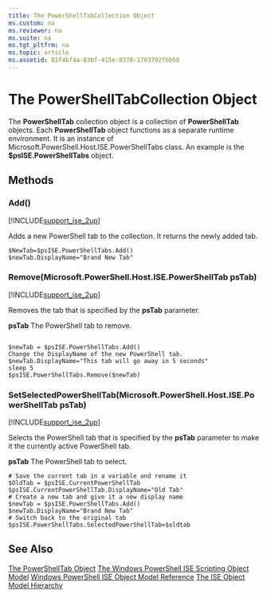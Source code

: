 ```yaml
---
title: The PowerShellTabCollection Object
ms.custom: na
ms.reviewer: na
ms.suite: na
ms.tgt_pltfrm: na
ms.topic: article
ms.assetid: 81f4bf4a-83bf-415e-8378-1703792fbb58
---
```

# The PowerShellTabCollection Object
  The **PowerShellTab** collection object is a collection of **PowerShellTab** objects. Each **PowerShellTab** object functions as a separate runtime environment. It is an instance of Microsoft.PowerShell.Host.ISE.PowerShellTabs class. An example is the **$psISE.PowerShellTabs** object.

## Methods

### Add\(\)
 [!INCLUDE[support_ise_2up](../Token/support_ise_2up_md.md)]

 Adds a new PowerShell tab to the collection. It returns the newly added tab.

```
$NewTab=$psISE.PowerShellTabs.Add()
$newTab.DisplayName="Brand New Tab"
```

### Remove\(Microsoft.PowerShell.Host.ISE.PowerShellTab psTab\)
 [!INCLUDE[support_ise_2up](../Token/support_ise_2up_md.md)]

 Removes the tab that is specified by the **psTab** parameter.

 **psTab**
 The PowerShell tab to remove.

```

$newTab = $psISE.PowerShellTabs.Add()
Change the DisplayName of the new PowerShell tab. 
$newTab.DisplayName="This tab will go away in 5 seconds" 
sleep 5 
$psISE.PowerShellTabs.Remove($newTab)
```

### SetSelectedPowerShellTab\(Microsoft.PowerShell.Host.ISE.PowerShellTab psTab\)
 [!INCLUDE[support_ise_2up](../Token/support_ise_2up_md.md)]

 Selects the PowerShell tab that is specified by the **psTab** parameter to make it the currently active PowerShell tab.

 **psTab**
 The PowerShell tab to select.

```
# Save the current tab in a variable and rename it
$OldTab = $psISE.CurrentPowerShellTab
$psISE.CurrentPowerShellTab.DisplayName="Old Tab"
# Create a new tab and give it a new display name
$newTab = $psISE.PowerShellTabs.Add()
$newTab.DisplayName="Brand New Tab" 
# Switch back to the original tab
$psISE.PowerShellTabs.SelectedPowerShellTab=$oldtab
```

## See Also
 [The PowerShellTab Object](../Topic/The-PowerShellTab-Object.md) 
 [The Windows PowerShell ISE Scripting Object Model](../Topic/The-Windows-PowerShell-ISE-Scripting-Object-Model.md) 
 [Windows PowerShell ISE Object Model Reference](../Topic/Windows-PowerShell-ISE-Object-Model-Reference.md) 
 [The ISE Object Model Hierarchy](../Topic/The-ISE-Object-Model-Hierarchy.md)

  